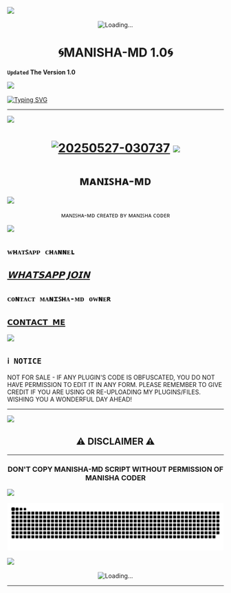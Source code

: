 <a><img src='https://i.imgur.com/LyHic3i.gif'/></a>
<p align="center">
<img src="https://files.catbox.moe/uo5syg.gif" alt="Loading..." width="520"/>
<p align="center">
  
<p align="center">
  <h1 align="center">🌀MANISHA-MD 1.0🌀</h1>
</p>

**`Updated` The Version 1.0**


<a><img src='https://i.imgur.com/LyHic3i.gif'/></a>


  <a href="https://git.io/typing-svg"> 
    <img src="https://readme-typing-svg.herokuapp.com?font=Ribeye&size=50&pause=1000&color=FF00FF&center=true&width=910&height=100&lines=MANISHA-MD;ᴍᴜʟᴛɪ+ᴅᴇᴠɪᴄᴇ+ᴡʜᴀᴛꜱᴀᴘᴘ+ʙᴏᴛ;ᴄʀᴇᴀᴛᴇᴅ+ʙʏ+ᴍᴀɴɪꜱʜᴀ+ᴄᴏᴅᴇʀ" alt="Typing SVG" />
  </a> 
</div> 



---
<a><img src='https://i.imgur.com/LyHic3i.gif'/></a>
<h1 align="center">
<a href="https://ibb.co/ccjyFW1Z"><img src="https://i.ibb.co/TBsw8Qk7/20250527-030737.png" alt="20250527-030737" border="0" /></a>
<a><img src='https://i.imgur.com/LyHic3i.gif'/></a>
<h1 align="center"> ᴍᴀɴɪꜱʜᴀ-ᴍᴅ </h1> 
<a><img src='https://i.imgur.com/LyHic3i.gif'/></a>
<p align="center">ᴍᴀɴɪꜱʜᴀ-ᴍᴅ ᴄʀᴇᴀᴛᴇᴅ ʙʏ ᴍᴀɴɪꜱʜᴀ ᴄᴏᴅᴇʀ</p>
<a><img src='https://i.imgur.com/LyHic3i.gif'/></a>

## `ᴡʜᴀᴛꜱᴀᴘᴘ ᴄʜᴀɴɴᴇʟ`
## [*𝗪𝗛𝗔𝗧𝗦𝗔𝗣𝗣 𝗝𝗢𝗜𝗡*](https://whatsapp.com/channel/0029VbAdMtMGk1G1R9Yg2L3x)

## `ᴄᴏɴᴛᴀᴄᴛ ᴍᴀɴɪꜱʜᴀ-ᴍᴅ ᴏᴡɴᴇʀ`
## [`𝗖𝗢𝗡𝗧𝗔𝗖𝗧 𝗠𝗘`](http://wa.me/+94721551183?text=HI+MANISHA-MD+I+NEED+YOUR+HELP😒)

<a><img src='https://i.imgur.com/LyHic3i.gif'/></a>
## `ℹ️ NOTICE`
 NOT FOR SALE - IF ANY PLUGIN'S CODE IS OBFUSCATED, YOU DO NOT HAVE PERMISSION TO EDIT IT IN ANY FORM. PLEASE REMEMBER TO GIVE CREDIT IF YOU ARE USING OR RE-UPLOADING MY PLUGINS/FILES. WISHING YOU A WONDERFUL DAY AHEAD!</p>
  
---
<a><img src='https://i.imgur.com/LyHic3i.gif'/></a>
 <br>
<h2 align="center"> ⚠️ DISCLAIMER ⚠️
 </h2>
 
 ---

<h3 align="center"> DON'T COPY MANISHA-MD SCRIPT WITHOUT PERMISSION OF MANISHA CODER
</h3>

<a><img src='https://i.imgur.com/LyHic3i.gif'/></a>
</details>
<p align="center">
<img src="https://github.com/Platane/snk/raw/output/github-contribution-grid-snake.svg" alt="nz" width="700"/>
</p>
<a><img src='https://i.imgur.com/LyHic3i.gif'/></a> 

<p align="center">
<img src="https://files.catbox.moe/vxv1r3.gif" alt="Loading..." width="520"/>
<p align="center">

---

